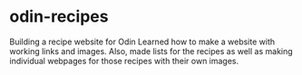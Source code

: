 # odin-recipes
Building a recipe website for Odin
Learned how to make a website with working links and images. Also, made lists for the recipes as well as making individual webpages for those recipes with their own images.